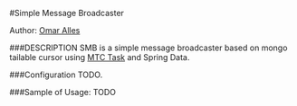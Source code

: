 #Simple Message Broadcaster

Author: [Omar Alles](https://github.com/oalles)

###DESCRIPTION
SMB is a simple message broadcaster based on mongo tailable cursor using [MTC Task](https://github.com/oalles/mtc) and Spring Data.
  
###Configuration
TODO. 

###Sample of Usage:
TODO 
 